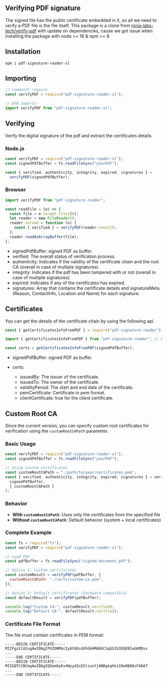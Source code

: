 ## Verifying PDF signature

The signed file has the public certificate embedded in it, so all we need to verify a PDF file is the file itself. This package is a clone from [ninja-labs-tech/verify-pdf](https://github.com/ninja-labs-tech/verify-pdf) with update on dependencies, cause we got issue when installing the package with node >= 16 & npm >= 8

## Installation

```
npm i pdf-signature-reader-sl
```

## Importing

```javascript
// CommonJS require
const verifyPDF = require("pdf-signature-reader-sl");

// ES6 imports
import verifyPDF from "pdf-signature-reader-sl";
```

## Verifying

Verify the digital signature of the pdf and extract the certificates details

### Node.js

```javascript
const verifyPDF = require("pdf-signature-reader-sl");
const signedPdfBuffer = fs.readFileSync("yourPdf");

const { verified, authenticity, integrity, expired, signatures } =
  verifyPDF(signedPdfBuffer);
```

### Browser

```javascript
import verifyPDF from "pdf-signature-reader";

const readFile = (e) => {
  const file = e.target.files[0];
  let reader = new FileReader();
  reader.onload = function (e) {
    const { verified } = verifyPDF(reader.result);
  };
  reader.readAsArrayBuffer(file);
};
```

- signedPdfBuffer: signed PDF as buffer.
- verified: The overall status of verification process.
- authenticity: Indicates if the validity of the certificate chain and the root CA (overall in case of multiple signatures).
- integrity: Indicates if the pdf has been tampered with or not (overall in case of multiple signatures).
- expired: Indicates if any of the certificates has expired.
- signatures: Array that contains the certificate details and signatureMeta (Reason, ContactInfo, Location and Name) for each signature.

## Certificates

You can get the details of the certificate chain by using the following api.

```javascript
const { getCertificatesInfoFromPDF } = require("pdf-signature-reader"); // require

import { getCertificatesInfoFromPDF } from "pdf-signature-reader"; // ES6
```

```javascript
const certs = getCertificatesInfoFromPDF(signedPdfBuffer);
```

- signedPdfBuffer: signed PDF as buffer.

- certs:

  - issuedBy: The issuer of the certificate.
  - issuedTo: The owner of the certificate.
  - validityPeriod: The start and end date of the certificate.
  - pemCertificate: Certificate in pem format.
  - clientCertificate: true for the client certificate.

## Custom Root CA

Since the current version, you can specify custom root certificates for verification using the `customRootCAPath` parameter.

### Basic Usage

```javascript
const verifyPDF = require("pdf-signature-reader-sl");
const signedPdfBuffer = fs.readFileSync("yourPdf");

// Using custom certificates
const customRootCAPath = "./path/to/your/certificates.pem";
const { verified, authenticity, integrity, expired, signatures } = verifyPDF(
  signedPdfBuffer,
  { customRootCAPath }
);
```

### Behavior

- **With `customRootCAPath`**: Uses only the certificates from the specified file
- **Without `customRootCAPath`**: Default behavior (system + local certificates)

### Complete Example

```javascript
const fs = require("fs");
const verifyPDF = require("pdf-signature-reader-sl");

// Load PDF
const pdfBuffer = fs.readFileSync("signed-document.pdf");

// Option 1: Custom certificates
const customResult = verifyPDF(pdfBuffer, {
  customRootCAPath: "./certs/custom-ca.pem",
});

// Option 2: Default certificates (backward compatible)
const defaultResult = verifyPDF(pdfBuffer);

console.log("Custom CA:", customResult.verified);
console.log("Default CA:", defaultResult.verified);
```

### Certificate File Format

The file must contain certificates in PEM format:

```
-----BEGIN CERTIFICATE-----
MIIFgzCCA2ugAwIBAgIPXZONMGc2yAYdGsdUhGkHMA0GCSqGSIb3DQEBCwUAMDsx
...
-----END CERTIFICATE-----
-----BEGIN CERTIFICATE-----
MIIGQTCCBCmgAwIBAgIQXem6yKx4WyydZcEXlzuxYjANBgkqhkiG9w0BAQsFADA7
...
-----END CERTIFICATE-----
```
